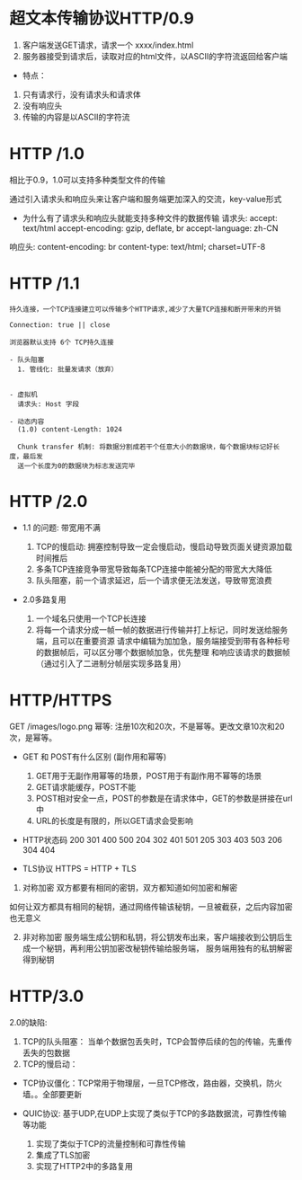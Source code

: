 # 超文本传输协议HTTP/0.9
1. 客户端发送GET请求，请求一个  xxxx/index.html
2. 服务器接受到请求后，读取对应的html文件，以ASCII的字符流返回给客户端

- 特点：
 1. 只有请求行，没有请求头和请求体
 2. 没有响应头
 3. 传输的内容是以ASCII的字符流


 # HTTP /1.0
  相比于0.9，1.0可以支持多种类型文件的传输

  通过引入请求头和响应头来让客户端和服务端更加深入的交流，key-value形式

  - 为什么有了请求头和响应头就能支持多种文件的数据传输
  请求头: accept: text/html
         accept-encoding: gzip, deflate, br
         accept-language: zh-CN

  响应头: content-encoding: br
         content-type: text/html; charset=UTF-8


# HTTP /1.1
    持久连接，一个TCP连接建立可以传输多个HTTP请求,减少了大量TCP连接和断开带来的开销

    Connection: true || close

    浏览器默认支持 6个 TCP持久连接

    - 队头阻塞
      1. 管线化: 批量发请求（放弃）
    

    - 虚拟机
      请求头: Host 字段

    - 动态内容
      (1.0) content-Length: 1024

      Chunk transfer 机制: 将数据分割成若干个任意大小的数据块，每个数据块标记好长度，最后发
      送一个长度为0的数据块为标志发送完毕


# HTTP /2.0
 - 1.1 的问题: 带宽用不满
    1. TCP的慢启动: 拥塞控制导致一定会慢启动，慢启动导致页面关键资源加载时间推后
    2. 多条TCP连接竞争带宽导致每条TCP连接中能被分配的带宽大大降低
    3. 队头阻塞，前一个请求延迟，后一个请求便无法发送，导致带宽浪费

 - 2.0多路复用
    1. 一个域名只使用一个TCP长连接
    2. 将每一个请求分成一帧一帧的数据进行传输并打上标记，同时发送给服务端，且可以在重要资源
    请求中编辑为加加急，服务端接受到带有各种标号的数据帧后，可以区分哪个数据帧加急，优先整理
    和响应该请求的数据帧  （通过引入了二进制分帧层实现多路复用）

# HTTP/HTTPS
 GET  /images/logo.png
    幂等: 注册10次和20次，不是幂等。更改文章10次和20次，是幂等。

 - GET 和 POST有什么区别  (副作用和幂等)
    1. GET用于无副作用幂等的场景，POST用于有副作用不幂等的场景
    2. GET请求能缓存，POST不能
    3. POST相对安全一点，POST的参数是在请求体中，GET的参数是拼接在url中
    4. URL的长度是有限的，所以GET请求会受影响
    <!-- 5. POST支持更多的编码类型且不对数据类型做限制 -->

 - HTTP状态码
  200        301         400         500
  204        302         401         501
  205        303         403         503
  206        304         404

 - TLS协议
  HTTPS = HTTP + TLS

  1. 对称加密
  双方都要有相同的密钥，双方都知道如何加密和解密

  如何让双方都具有相同的秘钥，通过网络传输该秘钥，一旦被截获，之后内容加密也无意义

  
  2. 非对称加密
  服务端生成公钥和私钥，将公钥发布出来，客户端接收到公钥后生成一个秘钥，再利用公钥加密改秘钥传输给服务端，
  服务端用独有的私钥解密得到秘钥


# HTTP/3.0
 2.0的缺陷:
  1. TCP的队头阻塞： 当单个数据包丢失时，TCP会暂停后续的包的传输，先重传丢失的包数据
  2. TCP的慢启动：


  - TCP协议僵化：TCP常用于物理层，一旦TCP修改，路由器，交换机，防火墙。。全部要更新

  - QUIC协议: 基于UDP,在UDP上实现了类似于TCP的多路数据流，可靠性传输等功能
    1. 实现了类似于TCP的流量控制和可靠性传输
    2. 集成了TLS加密
    3. 实现了HTTP2中的多路复用